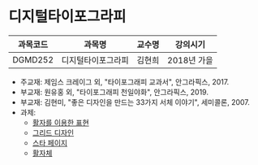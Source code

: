 # 디지털타이포그라피

| 과목코드 | 과목명             | 교수명 | 강의시기    |
|----------|--------------------|--------|-------------|
| DGMD252  | 디지털타이포그라피 | 김현희 | 2018년 가을 |

- 주교재: 제임스 크레이그 외, "타이포그래피 교과서", 안그라픽스, 2017.
- 부교재: 원유홍 외, "타이포그래피 천일야화", 안그라픽스, 2019.
- 부교재: 김현미, "좋은 디자인을 만드는 33가지 서체 이야기", 세미콜론, 2007.
- 과제:
  - [활자를 이용한 표현](./expressing-with-type)
  - [그리드 디자인](./grid-design)
  - [스타 페이지](./star-page)
  - [활자체](./typeface)

